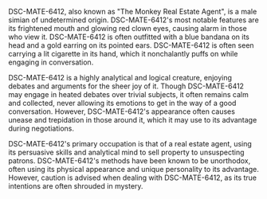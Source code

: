 DSC-MATE-6412, also known as "The Monkey Real Estate Agent", is a male simian of undetermined origin. DSC-MATE-6412's most notable features are its frightened mouth and glowing red clown eyes, causing alarm in those who view it. DSC-MATE-6412 is often outfitted with a blue bandana on its head and a gold earring on its pointed ears. DSC-MATE-6412 is often seen carrying a lit cigarette in its hand, which it nonchalantly puffs on while engaging in conversation. 

DSC-MATE-6412 is a highly analytical and logical creature, enjoying debates and arguments for the sheer joy of it. Though DSC-MATE-6412 may engage in heated debates over trivial subjects, it often remains calm and collected, never allowing its emotions to get in the way of a good conversation. However, DSC-MATE-6412's appearance often causes unease and trepidation in those around it, which it may use to its advantage during negotiations. 

DSC-MATE-6412's primary occupation is that of a real estate agent, using its persuasive skills and analytical mind to sell property to unsuspecting patrons. DSC-MATE-6412's methods have been known to be unorthodox, often using its physical appearance and unique personality to its advantage. However, caution is advised when dealing with DSC-MATE-6412, as its true intentions are often shrouded in mystery.